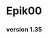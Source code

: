 # Epik00
### version 1.35

<!--
**Epik00/Epik00** is a ✨ _special_ ✨ repository because its `README.md` (this file) appears on your GitHub profile.
-->

